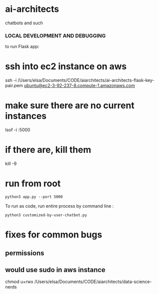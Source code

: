 # ai-architects
chatbots and such


### LOCAL DEVELOPMENT AND DEBUGGING
to run Flask app:
# ssh into ec2 instance on aws
ssh -i /Users/elsa/Documents/CODE/aiarchitects/ai-architects-flask-key-pair.pem ubuntu@ec2-3-92-237-8.compute-1.amazonaws.com

# make sure there are no current instances
lsof -i :5000
# if there are, kill them
kill -9 <pid>

# run from root
```
python3 app.py --port 5000
```


To run as code, run entire process by command line :

```
python3 customized-by-user-chatbot.py
```


# fixes for common bugs

## permissions
## would use sudo in aws instance
chmod u+rwx /Users/elsa/Documents/CODE/aiarchitects/data-science-nerds